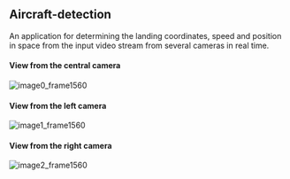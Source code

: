 ## Aircraft-detection

An application for determining the landing coordinates, speed and position in space from the input video stream from several cameras in real time.

#### View from the central camera
![image0_frame1560](https://user-images.githubusercontent.com/42917261/173618044-86064aa8-7035-4453-afb6-58fb56e6ffaa.jpg)
#### View from the left camera
![image1_frame1560](https://user-images.githubusercontent.com/42917261/173618169-dd76e26c-1535-420d-bed3-6ea089db0518.jpg)
#### View from the right camera
![image2_frame1560](https://user-images.githubusercontent.com/42917261/173618083-c76fea1c-526b-4c6f-92f9-b2e36bf1f185.jpg)
